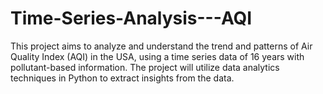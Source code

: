 # Time-Series-Analysis---AQI
This project aims to analyze and understand the trend and patterns of Air Quality Index (AQI) in the USA, using a time series data of 16 years with pollutant-based information. The project will utilize data analytics techniques in Python to extract insights from the data.
